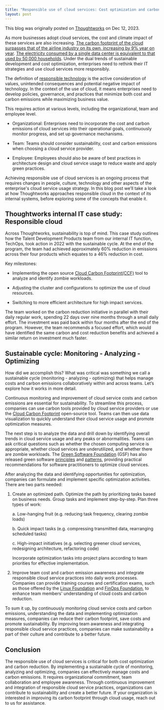 ```yaml
---
title: "Responsible use of cloud services: Cost optimization and carbon reduction"
layout: post
---
```


This blog was originally posted on [Thoughtworks](https://www.thoughtworks.com/en-sg/insights/blog/cloud/responsible-use-of-cloud-services) on Dec 12, 2023.

As more businesses adopt cloud services, the cost and climate impact of these services are also increasing. [The carbon footprint of the cloud surpasses that of the airline industry on its own, increasing by 9% year on year](https://stateof.greensoftware.foundation/insights/digital-not-equal-green/). [The electricity consumed by a single data center is equivalent to that used by 50,000 households](https://thereader.mitpress.mit.edu/the-staggering-ecological-impacts-of-computation-and-the-cloud/). Under the dual trends of sustainable development and cost optimization, enterprises need to rethink their IT strategies and use cloud services more responsibly.

The definition of [responsible technology](https://www.thoughtworks.com/insights/reports/the-state-of-responsible-technology-report) is the active consideration of values, unintended consequences and potential negative impact of technology. In the context of the use of cloud, it means enterprises need to develop policies, governance, and practices that minimize both cost and carbon emissions while maximizing business value.

This requires action at various levels, including the organizational, team and employee level.

- Organizational: Enterprises need to incorporate the cost and carbon emissions of cloud services into their operational goals, continuously monitor progress, and set up governance mechanisms.

- Team: Teams should consider sustainability, cost and carbon emissions when choosing a cloud service provider.

- Employee: Employees should also be aware of best practices in architecture design and cloud service usage to reduce waste and apply green practices.

Achieving responsible use of cloud services is an ongoing process that requires changes in people, culture, technology and other aspects of the enterprise's cloud service usage strategy. In this blog post we’ll take a look at how Thoughtworks approaches responsible cloud in the context of its internal systems, before exploring some of the concepts that enable it.

## Thoughtworks internal IT case study: Responsible cloud

Across Thoughtworks, sustainability is top of mind. This case study outlines how the Talent Development Products team from our internal IT function, TechOps, took action in 2022 with the sustainable cycle. At the end of the program, the team had achieved approximately 60% reduction in emissions across their four products which equates to a 46% reduction in cost.

Key milestones:

- Implementing the open source [Cloud Carbon Footprint(CCF)](https://www.cloudcarbonfootprint.org/) tool to analyze and identify zombie workloads.

- Adjusting the cluster and configurations to optimize the use of cloud resources.

- Switching to more efficient architecture for high impact services.

The team worked on the carbon reduction initiative in parallel with their daily regular work, spending 22 days over nine months through a small daily effort. The investment was paid back within four months after the end of the program. However, the team recommends a focused effort, which would have identified the same carbon and cost reduction benefits and achieved a similar return on investment much faster.

## Sustainable cycle: Monitoring - Analyzing - Optimizing

How did we accomplish this? What was critical was something we call a sustainable cycle (monitoring - analyzing - optimizing) that helps manage costs and carbon emissions collaboratively within and across teams. Let’s explore how it works in more detail.

Continuous monitoring and improvement of cloud service costs and carbon emissions are essential for sustainability. To streamline this process, companies can use carbon tools provided by cloud service providers or use the [Cloud Carbon Footprint](https://www.cloudcarbonfootprint.org/) open-source tool. Teams can then use data visualization to quickly understand their cloud service usage and promote optimization measures.

The next step is to analyze the data and drill down by identifying overall trends in cloud service usage and any peaks or abnormalities. Teams can ask critical questions such as whether the chosen computing service is appropriate, whether cloud services are underutilized, and whether there are zombie workloads. The [Green Software Foundation](https://greensoftware.foundation/) (GSF) has also released green software [principles](https://learn.greensoftware.foundation/introduction) and [patterns](https://patterns.greensoftware.foundation/), providing practical recommendations for software practitioners to optimize cloud services.

After analyzing the data and identifying opportunities for optimization, companies can formulate and implement specific optimization activities. There are two parts needed:

1. Create an optimized path. Optimize the path by prioritizing tasks based on business needs. Group tasks and implement step-by-step. Plan three types of work:

   a. Low-hanging fruit (e.g. reducing task frequency, clearing zombie loads)

   b. Quick impact tasks (e.g. compressing transmitted data, rearranging scheduled tasks)

   c. High-impact initiatives (e.g. selecting greener cloud services, redesigning architecture, refactoring code)

   Incorporate optimization tasks into project plans according to team priorities for effective implementation.

2. Improve team cost and carbon emission awareness and integrate responsible cloud service practices into daily work processes. Companies can provide training courses and certification exams, such as those offered by the [Linux Foundation](https://trainingportal.linuxfoundation.org/courses/green-software-for-practitioners-lfc131) and [FinOps Foundation](https://learn.finops.org/), to enhance team members' understanding of cloud costs and carbon reduction.

To sum it up, by continuously monitoring cloud service costs and carbon emissions, understanding the data and implementing optimization measures, companies can reduce their carbon footprint, save costs and promote sustainability. By improving team awareness and integrating responsible cloud service practices, companies can make sustainability a part of their culture and contribute to a better future.

## Conclusion

The responsible use of cloud services is critical for both cost optimization and carbon reduction. By implementing a sustainable cycle of monitoring, analyzing and optimizing, companies can effectively manage costs and carbon emissions. It requires organizational commitment, team collaboration and employee awareness. Through continuous improvement and integration of responsible cloud service practices, organizations can contribute to sustainability and create a better future. If your organization is interested in improving its carbon footprint through cloud usage, reach out to us for assistance.
